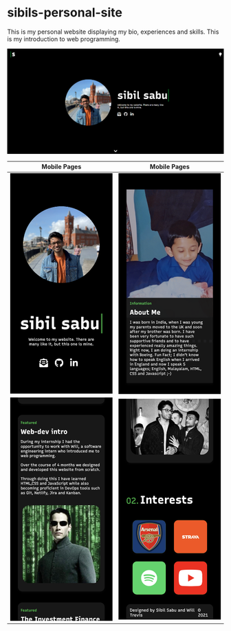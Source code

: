 # sibils-personal-site
This is my personal website displaying my bio, experiences and skills. This is my introduction to web programming. 


![alt text](static/DM.png)

Mobile Pages             |  Mobile Pages
:-------------------------:|:-------------------------:
![alt text](static/mob-vers-4.png)  |  ![alt text](static/mob-vers-3.png)
![alt text](static/mob-vers-2.png)  |  ![alt text](static/mob-vers-1.png)
